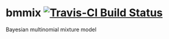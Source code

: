 # bmmix  [![Travis-CI Build Status](https://travis-ci.org/thibautjombart/bmmix.png?branch=master)](https://travis-ci.org/thibautjombart/bmmix)
Bayesian multinomial mixture model
